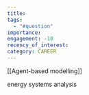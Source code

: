 ```yaml
---
title: 
tags:
  - "#question"
importance: 
engagement: -10
recency_of_interest: 
category: CAREER
---
```


[[Agent-based modelling]]

energy systems analysis